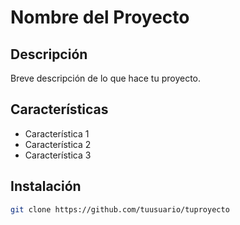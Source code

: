 # Nombre del Proyecto

## Descripción
Breve descripción de lo que hace tu proyecto.

## Características
* Característica 1
* Característica 2
* Característica 3

## Instalación
```bash
git clone https://github.com/tuusuario/tuproyecto
